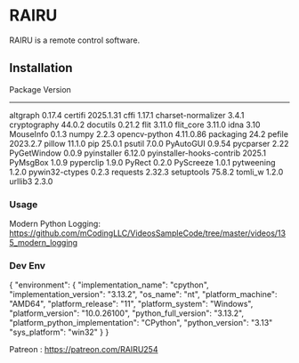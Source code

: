 # RAIRU

RAIRU is a remote control software.

## Installation
Package                   Version
------------------------- ---------
altgraph                  0.17.4
certifi                   2025.1.31
cffi                      1.17.1
charset-normalizer        3.4.1
cryptography              44.0.2
docutils                  0.21.2
flit                      3.11.0
flit_core                 3.11.0
idna                      3.10
MouseInfo                 0.1.3
numpy                     2.2.3
opencv-python             4.11.0.86
packaging                 24.2
pefile                    2023.2.7
pillow                    11.1.0
pip                       25.0.1
psutil                    7.0.0
PyAutoGUI                 0.9.54
pycparser                 2.22
PyGetWindow               0.0.9
pyinstaller               6.12.0
pyinstaller-hooks-contrib 2025.1
PyMsgBox                  1.0.9
pyperclip                 1.9.0
PyRect                    0.2.0
PyScreeze                 1.0.1
pytweening                1.2.0
pywin32-ctypes            0.2.3
requests                  2.32.3
setuptools                75.8.2
tomli_w                   1.2.0
urllib3                   2.3.0

### Usage
Modern Python Logging:
https://github.com/mCodingLLC/VideosSampleCode/tree/master/videos/135_modern_logging

### Dev Env
{
  "environment": {
    "implementation_name": "cpython",
    "implementation_version": "3.13.2",
    "os_name": "nt",
    "platform_machine": "AMD64",
    "platform_release": "11",
    "platform_system": "Windows",
    "platform_version": "10.0.26100",
    "python_full_version": "3.13.2",
    "platform_python_implementation": "CPython",
    "python_version": "3.13"
    "sys_platform": "win32"
  }
}
  
Patreon : https://patreon.com/RAIRU254

